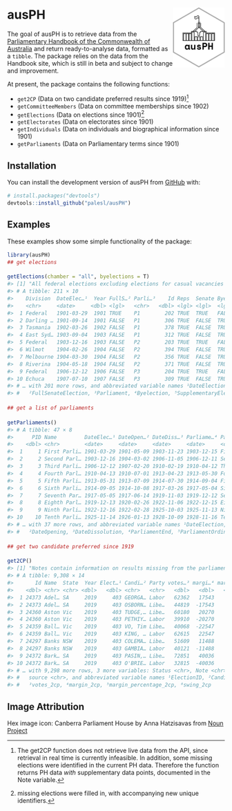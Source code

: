 
<!-- README.md is generated from README.Rmd. Please edit that file -->

# ausPH <img src="man/figures/ausPH_hex_new.png" align="right" height="139"/>

<!-- badges: start -->
<!-- badges: end -->

The goal of ausPH is to retrieve data from the [Parliamentary Handbook
of the Commonwealth of Australia](https://handbook.aph.gov.au/) and
return ready-to-analyse data, formatted as a `tibble`. The package
relies on the data from the Handbook site, which is still in beta and
subject to change and improvement.

At present, the package contains the following functions:

-   `get2CP` (Data on two candidate preferred results since 1919)[^1]
-   `getCommitteeMembers` (Data on committee memberships since 1902)
-   `getElections` (Data on elections since 1901)[^2]
-   `getElectorates` (Data on electorates since 1901)
-   `getIndividuals` (Data on individuals and biographical information
    since 1901)
-   `getParliaments` (Data on Parliamentary terms since 1901)

## Installation

You can install the development version of ausPH from
[GitHub](https://github.com/) with:

``` r
# install.packages("devtools")
devtools::install_github("palesl/ausPH")
```

## Examples

These examples show some simple functionality of the package:

``` r
library(ausPH) 
## get elections

getElections(chamber = "all", byelections = T)
#> [1] "All federal elections excluding elections for casual vacancies in the Senate"
#> # A tibble: 211 × 10
#>    Division  DateElec…¹  Year FullS…² Parli…³    Id Reps  Senate Byele…⁴ Suppl…⁵
#>    <chr>     <date>     <dbl> <lgl>   <chr>   <dbl> <lgl> <lgl>  <lgl>   <lgl>  
#>  1 Federal   1901-03-29  1901 TRUE    P1        202 TRUE  TRUE   FALSE   FALSE  
#>  2 Darling … 1901-09-14  1901 FALSE   P1        306 TRUE  FALSE  TRUE    FALSE  
#>  3 Tasmania  1902-03-26  1902 FALSE   P1        378 TRUE  FALSE  TRUE    FALSE  
#>  4 East Syd… 1903-09-04  1903 FALSE   P1        312 TRUE  FALSE  TRUE    FALSE  
#>  5 Federal   1903-12-16  1903 FALSE   P2        203 TRUE  TRUE   FALSE   FALSE  
#>  6 Wilmot    1904-02-26  1904 FALSE   P2        394 TRUE  FALSE  TRUE    FALSE  
#>  7 Melbourne 1904-03-30  1904 FALSE   P2        356 TRUE  FALSE  TRUE    FALSE  
#>  8 Riverina  1904-05-18  1904 FALSE   P2        371 TRUE  FALSE  TRUE    FALSE  
#>  9 Federal   1906-12-12  1906 FALSE   P3        204 TRUE  TRUE   FALSE   FALSE  
#> 10 Echuca    1907-07-10  1907 FALSE   P3        309 TRUE  FALSE  TRUE    FALSE  
#> # … with 201 more rows, and abbreviated variable names ¹​DateElection,
#> #   ²​FullSenateElection, ³​Parliament, ⁴​Byelection, ⁵​SupplementaryElection

## get a list of parliaments

getParliaments()
#> # A tibble: 47 × 8
#>      PID Name         DateElec…¹ DateOpen…² DateDiss…³ Parliame…⁴ Parli…⁵ FQName
#>    <dbl> <chr>        <date>     <date>     <date>     <date>     <chr>   <chr> 
#>  1     1 First Parli… 1901-03-29 1901-05-09 1903-11-23 1903-12-15 First … First…
#>  2     2 Second Parl… 1903-12-16 1904-03-02 1906-11-05 1906-12-11 Second… Secon…
#>  3     3 Third Parli… 1906-12-12 1907-02-20 1910-02-19 1910-04-12 Third … Third…
#>  4     4 Fourth Parl… 1910-04-13 1910-07-01 1913-04-23 1913-05-30 Fourth… Fourt…
#>  5     5 Fifth Parli… 1913-05-31 1913-07-09 1914-07-30 1914-09-04 Fifth … Fifth…
#>  6     6 Sixth Parli… 1914-09-05 1914-10-08 1917-03-26 1917-05-04 Sixth … Sixth…
#>  7     7 Seventh Par… 1917-05-05 1917-06-14 1919-11-03 1919-12-12 Sevent… Seven…
#>  8     8 Eighth Parl… 1919-12-13 1920-02-26 1922-11-06 1922-12-15 Eighth… Eight…
#>  9     9 Ninth Parli… 1922-12-16 1922-02-28 1925-10-03 1925-11-13 Ninth … Ninth…
#> 10    10 Tenth Parli… 1925-11-14 1926-01-13 1928-10-09 1928-11-16 Tenth … Tenth…
#> # … with 37 more rows, and abbreviated variable names ¹​DateElection,
#> #   ²​DateOpening, ³​DateDissolution, ⁴​ParliamentEnd, ⁵​ParliamentOrdinal

## get two candidate preferred since 1919

get2CP()
#> [1] "Notes contain information on results missing from the parliamentary handbook"
#> # A tibble: 9,308 × 14
#>       Id Name  State  Year Elect…¹ Candi…² Party votes…³ margi…⁴ margi…⁵ swing…⁶
#>    <dbl> <chr> <chr> <dbl>   <dbl> <chr>   <chr>   <dbl>   <dbl>   <dbl>   <dbl>
#>  1 24373 Adel… SA     2019     403 GEORGA… Labor   62362   17543    58.2   -0.12
#>  2 24373 Adel… SA     2019     403 OSBORN… Libe…   44819  -17543    41.8    0.12
#>  3 24360 Aston Vic    2019     403 TUDGE,… Libe…   60180   20270    60.1    2.72
#>  4 24360 Aston Vic    2019     403 PETHIY… Labor   39910  -20270    39.9   -2.72
#>  5 24359 Ball… Vic    2019     403 VO, Tim Libe…   40068  -22547    39.0   -3.62
#>  6 24359 Ball… Vic    2019     403 KING, … Labor   62615   22547    61.0    3.62
#>  7 24297 Banks NSW    2019     403 COLEMA… Libe…   51609   11488    56.3    4.82
#>  8 24297 Banks NSW    2019     403 GAMBIA… Labor   40121  -11488    43.7   -4.82
#>  9 24372 Bark… SA     2019     403 PASIN,… Libe…   72851   40036    68.9    5.07
#> 10 24372 Bark… SA     2019     403 O'BRIE… Labor   32815  -40036    31.1   -5.07
#> # … with 9,298 more rows, 3 more variables: Status <chr>, Note <chr>,
#> #   source <chr>, and abbreviated variable names ¹​ElectionID, ²​Candidate,
#> #   ³​votes_2cp, ⁴​margin_2cp, ⁵​margin_percentage_2cp, ⁶​swing_2cp
```

## Image Attribution

Hex image icon: Canberra Parliament House by Anna Hatzisavas from [Noun
Project](https://thenounproject.com/browse/icons/term/canberra-parliament-house/ "Canberra Parliament House Icons")

[^1]: The get2CP function does not retrieve live data from the API,
    since retrieval in real time is currently infeasible. In addition,
    some missing elections were identified in the current PH data.
    Therefore the function returns PH data *with* supplementary data
    points, documented in the Note variable.

[^2]: missing elections were filled in, with accompanying new unique
    identifiers.

